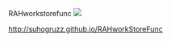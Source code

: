 RAHworkstorefunc ![](https://github.com/Suhogruzz/RAHworkStoreFunc/actions/workflows/web.yml/badge.svg)

http://suhogruzz.github.io/RAHworkStoreFunc